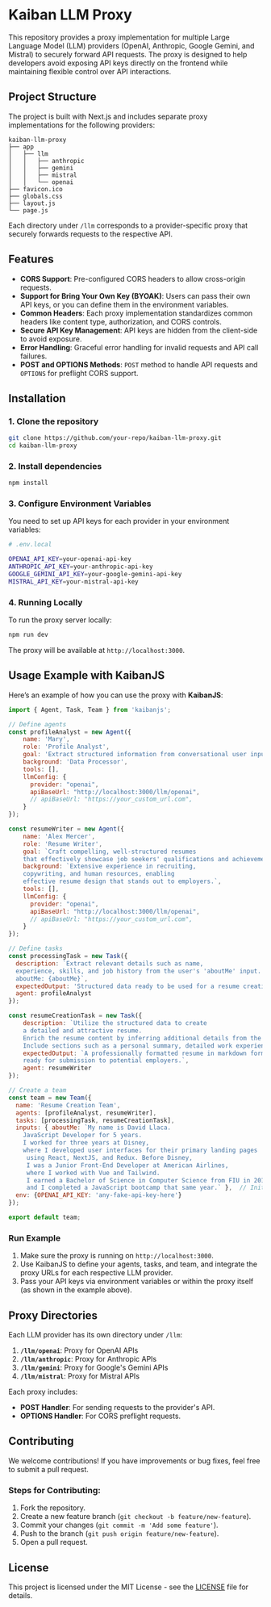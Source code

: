 # Kaiban LLM Proxy

This repository provides a proxy implementation for multiple Large Language Model (LLM) providers (OpenAI, Anthropic, Google Gemini, and Mistral) to securely forward API requests. The proxy is designed to help developers avoid exposing API keys directly on the frontend while maintaining flexible control over API interactions.

## Project Structure

The project is built with Next.js and includes separate proxy implementations for the following providers:

```plaintext
kaiban-llm-proxy
├── app
│   ├── llm
│   │   ├── anthropic
│   │   ├── gemini
│   │   ├── mistral
│   │   └── openai
├── favicon.ico
├── globals.css
├── layout.js
└── page.js
```

Each directory under `/llm` corresponds to a provider-specific proxy that securely forwards requests to the respective API.

## Features

- **CORS Support**: Pre-configured CORS headers to allow cross-origin requests.
- **Support for Bring Your Own Key (BYOAK)**: Users can pass their own API keys, or you can define them in the environment variables.
- **Common Headers**: Each proxy implementation standardizes common headers like content type, authorization, and CORS controls.
- **Secure API Key Management**: API keys are hidden from the client-side to avoid exposure.
- **Error Handling**: Graceful error handling for invalid requests and API call failures.
- **POST and OPTIONS Methods**: `POST` method to handle API requests and `OPTIONS` for preflight CORS support.

## Installation

### 1. Clone the repository

```bash
git clone https://github.com/your-repo/kaiban-llm-proxy.git
cd kaiban-llm-proxy
```

### 2. Install dependencies

```bash
npm install
```

### 3. Configure Environment Variables

You need to set up API keys for each provider in your environment variables:

```bash
# .env.local

OPENAI_API_KEY=your-openai-api-key
ANTHROPIC_API_KEY=your-anthropic-api-key
GOOGLE_GEMINI_API_KEY=your-google-gemini-api-key
MISTRAL_API_KEY=your-mistral-api-key
```

### 4. Running Locally

To run the proxy server locally:

```bash
npm run dev
```

The proxy will be available at `http://localhost:3000`.

## Usage Example with KaibanJS

Here’s an example of how you can use the proxy with **KaibanJS**:

```javascript
import { Agent, Task, Team } from 'kaibanjs';

// Define agents
const profileAnalyst = new Agent({
    name: 'Mary', 
    role: 'Profile Analyst', 
    goal: 'Extract structured information from conversational user input.', 
    background: 'Data Processor',
    tools: [],
    llmConfig: {
      provider: "openai",
      apiBaseUrl: "http://localhost:3000/llm/openai",
      // apiBaseUrl: "https://your_custom_url.com",      
    }
});

const resumeWriter = new Agent({
    name: 'Alex Mercer', 
    role: 'Resume Writer', 
    goal: `Craft compelling, well-structured resumes 
    that effectively showcase job seekers' qualifications and achievements.`,
    background: `Extensive experience in recruiting, 
    copywriting, and human resources, enabling 
    effective resume design that stands out to employers.`,
    tools: [],
    llmConfig: {
      provider: "openai",
      apiBaseUrl: "http://localhost:3000/llm/openai",
      // apiBaseUrl: "https://your_custom_url.com",
    }     
});

// Define tasks
const processingTask = new Task({ 
  description: `Extract relevant details such as name, 
  experience, skills, and job history from the user's 'aboutMe' input. 
  aboutMe: {aboutMe}`,
  expectedOutput: 'Structured data ready to be used for a resume creation.', 
  agent: profileAnalyst
});

const resumeCreationTask = new Task({ 
    description: `Utilize the structured data to create 
    a detailed and attractive resume. 
    Enrich the resume content by inferring additional details from the provided information.
    Include sections such as a personal summary, detailed work experience, skills, and educational background.`,
    expectedOutput: `A professionally formatted resume in markdown format, 
    ready for submission to potential employers.`, 
    agent: resumeWriter 
});

// Create a team
const team = new Team({
  name: 'Resume Creation Team',
  agents: [profileAnalyst, resumeWriter],
  tasks: [processingTask, resumeCreationTask],
  inputs: { aboutMe: `My name is David Llaca. 
    JavaScript Developer for 5 years. 
    I worked for three years at Disney, 
    where I developed user interfaces for their primary landing pages
     using React, NextJS, and Redux. Before Disney, 
     I was a Junior Front-End Developer at American Airlines, 
     where I worked with Vue and Tailwind. 
     I earned a Bachelor of Science in Computer Science from FIU in 2018, 
     and I completed a JavaScript bootcamp that same year.` },  // Initial input for the first task
  env: {OPENAI_API_KEY: 'any-fake-api-key-here'}
});

export default team;
```

### Run Example

1. Make sure the proxy is running on `http://localhost:3000`.
2. Use KaibanJS to define your agents, tasks, and team, and integrate the proxy URLs for each respective LLM provider.
3. Pass your API keys via environment variables or within the proxy itself (as shown in the example above).

## Proxy Directories

Each LLM provider has its own directory under `/llm`:

1. **`/llm/openai`**: Proxy for OpenAI APIs
2. **`/llm/anthropic`**: Proxy for Anthropic APIs
3. **`/llm/gemini`**: Proxy for Google's Gemini APIs
4. **`/llm/mistral`**: Proxy for Mistral APIs

Each proxy includes:
- **POST Handler**: For sending requests to the provider's API.
- **OPTIONS Handler**: For CORS preflight requests.
  
## Contributing

We welcome contributions! If you have improvements or bug fixes, feel free to submit a pull request.

### Steps for Contributing:

1. Fork the repository.
2. Create a new feature branch (`git checkout -b feature/new-feature`).
3. Commit your changes (`git commit -m 'Add some feature'`).
4. Push to the branch (`git push origin feature/new-feature`).
5. Open a pull request.

## License

This project is licensed under the MIT License - see the [LICENSE](LICENSE) file for details.